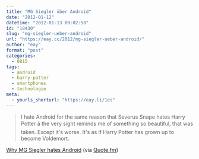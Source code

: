 ```yaml
---
title: "MG Siegler über Android"
date: "2012-01-12"
datetime: "2012-01-13 00:02:58"
id: "18430"
slug: "mg-siegler-ueber-android"
url: "https://eay.cc/2012/mg-siegler-ueber-android/"
author: "eay"
format: "post"
categories:
  - 0815
tags:
  - android
  - harry-potter
  - smartphones
  - technologie
meta:
  - yourls_shorturl: "https://eay.li/1es"
---
```


> I hate Android for the same reason that Severus Snape hates Harry Potter â the very sight reminds me of something so beautiful, that was taken. Except it's worse. It's as if Harry Potter has grown up to become Voldemort.

[Why MG Siegler hates Android](http://parislemon.com/post/15604811641/why-i-hate-android) (via [Quote.fm](http://quote.fm/parislemon.com/9286))
